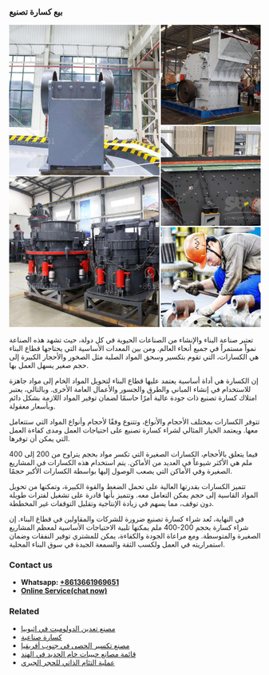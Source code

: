 <h3>بيع كسارة تصنيع</h3><img src='1701850603.jpg' alt=''><p>تعتبر صناعة البناء والإنشاء من الصناعات الحيوية في كل دولة، حيث تشهد هذه الصناعة نمواً مستمراً في جميع أنحاء العالم. ومن بين المعدات الأساسية التي يحتاجها قطاع البناء هي الكسارات، التي تقوم بتكسير وسحق المواد الصلبة مثل الصخور والأحجار الكبيرة إلى حجم صغير يسهل العمل بها.</p><p>إن الكسارة هي أداة أساسية يعتمد عليها قطاع البناء لتحويل المواد الخام إلى مواد جاهزة للاستخدام في إنشاء المباني والطرق والجسور والأعمال العامة الأخرى. وبالتالي، يعتبر امتلاك كسارة تصنيع ذات جودة عالية أمرًا حاسمًا لضمان توفير المواد اللازمة بشكل دائم وبأسعار معقولة.</p><p>تتوفر الكسارات بمختلف الأحجام والأنواع، وتتنوع وفقًا لأحجام وأنواع المواد التي ستتعامل معها. ويعتمد الخيار المثالي لشراء كسارة تصنيع على احتياجات العمل ومدى كفاءة العمل التي يمكن أن توفرها.</p><p>فيما يتعلق بالأحجام، الكسارات الصغيرة التي تكسر مواد بحجم يتراوح من 200 إلى 400 ملم هي الأكثر شيوعاً في العديد من الأماكن. يتم استخدام هذه الكسارات في المشاريع الصغيرة وفي الأماكن التي يصعب الوصول إليها بواسطة الكسارات الأكبر حجمًا.</p><p>تتميز الكسارات بقدرتها العالية على تحمل الضغط والقوة الكبيرة، وتمكنها من تحويل المواد القاسية إلى حجم يمكن التعامل معه. وتتميز بأنها قادرة على تشغيل لفترات طويلة دون توقف، مما يسهم في زيادة الإنتاجية وتقليل التوقفات غير المخططة.</p><p>في النهاية، تُعد شراء كسارة تصنيع ضرورة للشركات والمقاولين في قطاع البناء. إن شراء كسارة بحجم 200-400 ملم يمكنها تلبية الاحتياجات الأساسية لمعظم المشاريع الصغيرة والمتوسطة. ومع مراعاة الجودة والكفاءة، يمكن للمشتري توفير النفقات وضمان استمراريته في العمل ولكسب الثقة والسمعة الجيدة في سوق البناء المحلية.</p><h3>Contact us</h3><ul><li><strong>Whatsapp:&nbsp;<a href="https://wa.me/8613661969651">+8613661969651</a></strong></li><li><a href="https://swt.shibang-china.com/?git&amp;zhl&amp;بيع كسارة تصنيع"><strong>Online Service(chat now)</strong></a></li></ul><h3>Related</h3><ul><li><a href='مصنع تعدين الدولوميت في إثيوبيا.md'>مصنع تعدين الدولوميت في إثيوبيا</a></li><li><a href='كسارة صناعية.md'>كسارة صناعية</a></li><li><a href='مصنع تكسير الحصى في جنوب أفريقيا.md'>مصنع تكسير الحصى في جنوب أفريقيا</a></li><li><a href='قائمة مصانع حبيبات خام الحديد في الهند.md'>قائمة مصانع حبيبات خام الحديد في الهند</a></li><li><a href='عملية التئام الذاتي للحجر الجيري.md'>عملية التئام الذاتي للحجر الجيري</a></li></ul>